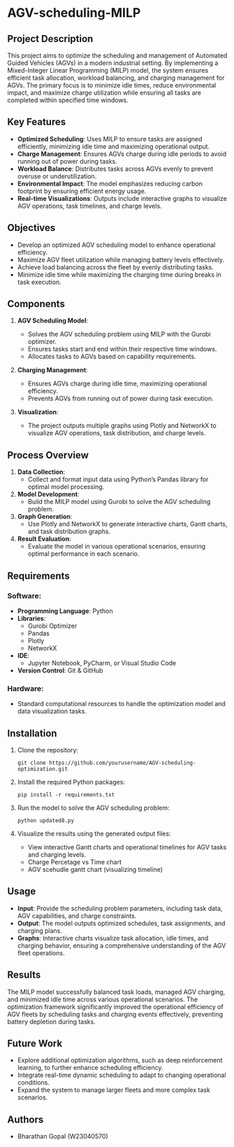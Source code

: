 # AGV-scheduling-MILP

## Project Description
This project aims to optimize the scheduling and management of Automated Guided Vehicles (AGVs) in a modern industrial setting. By implementing a Mixed-Integer Linear Programming (MILP) model, the system ensures efficient task allocation, workload balancing, and charging management for AGVs. The primary focus is to minimize idle times, reduce environmental impact, and maximize charge utilization while ensuring all tasks are completed within specified time windows.

## Key Features
- **Optimized Scheduling**: Uses MILP to ensure tasks are assigned efficiently, minimizing idle time and maximizing operational output.
- **Charge Management**: Ensures AGVs charge during idle periods to avoid running out of power during tasks.
- **Workload Balance**: Distributes tasks across AGVs evenly to prevent overuse or underutilization.
- **Environmental Impact**: The model emphasizes reducing carbon footprint by ensuring efficient energy usage.
- **Real-time Visualizations**: Outputs include interactive graphs to visualize AGV operations, task timelines, and charge levels.

## Objectives
- Develop an optimized AGV scheduling model to enhance operational efficiency.
- Maximize AGV fleet utilization while managing battery levels effectively.
- Achieve load balancing across the fleet by evenly distributing tasks.
- Minimize idle time while maximizing the charging time during breaks in task execution.

## Components
1. **AGV Scheduling Model**: 
    - Solves the AGV scheduling problem using MILP with the Gurobi optimizer.
    - Ensures tasks start and end within their respective time windows.
    - Allocates tasks to AGVs based on capability requirements.
  
2. **Charging Management**: 
    - Ensures AGVs charge during idle time, maximizing operational efficiency.
    - Prevents AGVs from running out of power during task execution.

3. **Visualization**: 
    - The project outputs multiple graphs using Plotly and NetworkX to visualize AGV operations, task distribution, and charge levels.

## Process Overview
1. **Data Collection**: 
    - Collect and format input data using Python’s Pandas library for optimal model processing.
2. **Model Development**: 
    - Build the MILP model using Gurobi to solve the AGV scheduling problem.
3. **Graph Generation**: 
    - Use Plotly and NetworkX to generate interactive charts, Gantt charts, and task distribution graphs.
4. **Result Evaluation**: 
    - Evaluate the model in various operational scenarios, ensuring optimal performance in each scenario.

## Requirements

### Software:
- **Programming Language**: Python
- **Libraries**: 
    - Gurobi Optimizer
    - Pandas
    - Plotly
    - NetworkX
- **IDE**: 
    - Jupyter Notebook, PyCharm, or Visual Studio Code
- **Version Control**: Git & GitHub

### Hardware:
- Standard computational resources to handle the optimization model and data visualization tasks.

## Installation

1. Clone the repository:
    ```
    git clone https://github.com/yourusername/AGV-scheduling-optimization.git
    ```

2. Install the required Python packages:
    ```
    pip install -r requirements.txt
    ```

3. Run the model to solve the AGV scheduling problem:
    ```
    python updated8.py
    ```

4. Visualize the results using the generated output files:
    - View interactive Gantt charts and operational timelines for AGV tasks and charging levels.
    - Charge Percetage vs Time chart
    - AGV scehudle gantt chart (visualizing timeline)

## Usage
- **Input**: Provide the scheduling problem parameters, including task data, AGV capabilities, and charge constraints.
- **Output**: The model outputs optimized schedules, task assignments, and charging plans.
- **Graphs**: Interactive charts visualize task allocation, idle times, and charging behavior, ensuring a comprehensive understanding of the AGV fleet operations.

## Results
The MILP model successfully balanced task loads, managed AGV charging, and minimized idle time across various operational scenarios. The optimization framework significantly improved the operational efficiency of AGV fleets by scheduling tasks and charging events effectively, preventing battery depletion during tasks.

## Future Work
- Explore additional optimization algorithms, such as deep reinforcement learning, to further enhance scheduling efficiency.
- Integrate real-time dynamic scheduling to adapt to changing operational conditions.
- Expand the system to manage larger fleets and more complex task scenarios.

## Authors
- Bharathan Gopal (W23040570)
